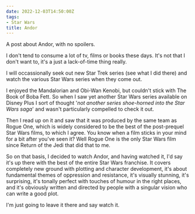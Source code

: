 ```yaml
---
date: 2022-12-03T14:50:00Z
tags:
- Star Wars
title: Andor
---
```


A post about Andor, with no spoilers.

I don't tend to consume a lot of tv, films or books these days. It's not that I don't want to, it's a just a lack-of-time thing really. 

I will occassionally seek out new Star Trek series (see what I did there) and watch the various Star Wars series when they come out. 

I enjoyed the Mandalorian and Obi-Wan Kenobi, but couldn't stick with The Book of Boba Fett. So when I saw yet another Star Wars series available on Disney Plus I sort of thought '*not another series shoe-horned into the Star Wars saga*' and wasn't particularly compelled to check it out. 

Then I read up on it and saw that it was produced by the same team as Rogue One, which is widely considered to be the best of the post-prequel Star Wars films, to which I agree. You know when a film sticks in your mind for a bit after you've seen it? Well Rogue One is the only Star Wars film since Return of the Jedi that did that to me.   

So on that basis, I decided to watch Andor, and having watched it, I'd say it's up there with the best of the entire Star Wars franchise. It covers completely new ground with plotting and character development, it's about fundamental themes of oppression and resistance, it's visually stunning, it's surprising, it's tonally perfect with touches of humour in the right places, and it's obviously written and directed by people with a singular vision who can write a good plot.

I'm just going to leave it there and say watch it.
